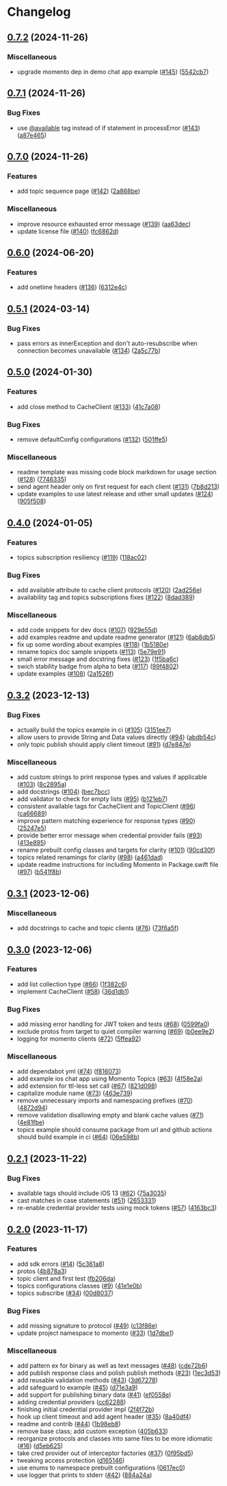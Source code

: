 # Changelog

## [0.7.2](https://github.com/momentohq/client-sdk-swift/compare/v0.7.1...v0.7.2) (2024-11-26)


### Miscellaneous

* upgrade momento dep in demo chat app example ([#145](https://github.com/momentohq/client-sdk-swift/issues/145)) ([5542cb7](https://github.com/momentohq/client-sdk-swift/commit/5542cb7b2a70d0ebf31893c10f436768ad80a666))

## [0.7.1](https://github.com/momentohq/client-sdk-swift/compare/v0.7.0...v0.7.1) (2024-11-26)


### Bug Fixes

* use [@available](https://github.com/available) tag instead of if statement in processError ([#143](https://github.com/momentohq/client-sdk-swift/issues/143)) ([a87e465](https://github.com/momentohq/client-sdk-swift/commit/a87e465401be38fc502da1d04f8d32cf70a250f7))

## [0.7.0](https://github.com/momentohq/client-sdk-swift/compare/v0.6.0...v0.7.0) (2024-11-26)


### Features

* add topic sequence page ([#142](https://github.com/momentohq/client-sdk-swift/issues/142)) ([2a868be](https://github.com/momentohq/client-sdk-swift/commit/2a868be00f39af4dc370741699411e916357cf0c))


### Miscellaneous

* improve resource exhausted error message ([#139](https://github.com/momentohq/client-sdk-swift/issues/139)) ([aa63dec](https://github.com/momentohq/client-sdk-swift/commit/aa63dec407eada6decd941285097fd103292f83f))
* update license file ([#140](https://github.com/momentohq/client-sdk-swift/issues/140)) ([fc6862d](https://github.com/momentohq/client-sdk-swift/commit/fc6862dfc471d17c46aa4a120ba00a1676520147))

## [0.6.0](https://github.com/momentohq/client-sdk-swift/compare/v0.5.1...v0.6.0) (2024-06-20)


### Features

* add onetime headers ([#136](https://github.com/momentohq/client-sdk-swift/issues/136)) ([6312e4c](https://github.com/momentohq/client-sdk-swift/commit/6312e4c8bfb57729737c8539456230d021482b93))

## [0.5.1](https://github.com/momentohq/client-sdk-swift/compare/v0.5.0...v0.5.1) (2024-03-14)


### Bug Fixes

* pass errors as innerException and don't auto-resubscribe when connection becomes unavailable ([#134](https://github.com/momentohq/client-sdk-swift/issues/134)) ([2a5c77b](https://github.com/momentohq/client-sdk-swift/commit/2a5c77b592983ebbcf8b72e42d996572672e12fb))

## [0.5.0](https://github.com/momentohq/client-sdk-swift/compare/v0.4.0...v0.5.0) (2024-01-30)


### Features

* add close method to CacheClient ([#133](https://github.com/momentohq/client-sdk-swift/issues/133)) ([41c7a08](https://github.com/momentohq/client-sdk-swift/commit/41c7a086e42c8fa99850febe71bfc1664938b735))


### Bug Fixes

* remove defaultConfig configurations ([#132](https://github.com/momentohq/client-sdk-swift/issues/132)) ([501ffe5](https://github.com/momentohq/client-sdk-swift/commit/501ffe51566ff172f46ff3714a4c852905c3c8b9))


### Miscellaneous

* readme template was missing code block markdown for usage section ([#128](https://github.com/momentohq/client-sdk-swift/issues/128)) ([7746335](https://github.com/momentohq/client-sdk-swift/commit/7746335dd1cb11436d0d0851d509a970c2d65950))
* send agent header only on first request for each client ([#131](https://github.com/momentohq/client-sdk-swift/issues/131)) ([7b8d213](https://github.com/momentohq/client-sdk-swift/commit/7b8d21389b196dd0792014c3d56c2f40519e7a0c))
* update examples to use latest release and other small updates ([#124](https://github.com/momentohq/client-sdk-swift/issues/124)) ([905f508](https://github.com/momentohq/client-sdk-swift/commit/905f508c666d895622461ef5890d8d6c4cbeaed0))

## [0.4.0](https://github.com/momentohq/client-sdk-swift/compare/v0.3.2...v0.4.0) (2024-01-05)


### Features

* topics subscription resiliency ([#119](https://github.com/momentohq/client-sdk-swift/issues/119)) ([118ac02](https://github.com/momentohq/client-sdk-swift/commit/118ac02aea5fa2c41a52c0c2ad1b781f8e737605))


### Bug Fixes

* add available attribute to cache client protocols ([#120](https://github.com/momentohq/client-sdk-swift/issues/120)) ([2ad256e](https://github.com/momentohq/client-sdk-swift/commit/2ad256e1ceb1de0754c8c37cf2a06e8c04013c38))
* availability tag and topics subscriptions fixes ([#122](https://github.com/momentohq/client-sdk-swift/issues/122)) ([8dad389](https://github.com/momentohq/client-sdk-swift/commit/8dad38947891ef9d94aa0f5df46ab51a05a89e68))


### Miscellaneous

* add code snippets for dev docs ([#107](https://github.com/momentohq/client-sdk-swift/issues/107)) ([929e55d](https://github.com/momentohq/client-sdk-swift/commit/929e55dc31a6dc9b8f36b58caa62f8357a2460e9))
* add examples readme and update readme generator ([#121](https://github.com/momentohq/client-sdk-swift/issues/121)) ([6ab8db5](https://github.com/momentohq/client-sdk-swift/commit/6ab8db56f82f5f830002f2d7311104d315b1f344))
* fix up some wording about examples ([#118](https://github.com/momentohq/client-sdk-swift/issues/118)) ([1b5180e](https://github.com/momentohq/client-sdk-swift/commit/1b5180ea1f744c81f5766811ea238f5e76bd7892))
* rename topics doc sample snippets ([#113](https://github.com/momentohq/client-sdk-swift/issues/113)) ([5e79e91](https://github.com/momentohq/client-sdk-swift/commit/5e79e91b4d9307ce544889277e5bd21bc5fa9e4a))
* small error message and docstring fixes ([#123](https://github.com/momentohq/client-sdk-swift/issues/123)) ([1f5ba6c](https://github.com/momentohq/client-sdk-swift/commit/1f5ba6c6bb450638f73b3695125ca45de607a058))
* swich stability badge from alpha to beta ([#117](https://github.com/momentohq/client-sdk-swift/issues/117)) ([99f4802](https://github.com/momentohq/client-sdk-swift/commit/99f480257c27fdd87e563d8e5c07bb81e1632230))
* update examples ([#108](https://github.com/momentohq/client-sdk-swift/issues/108)) ([2a1526f](https://github.com/momentohq/client-sdk-swift/commit/2a1526fb693255c5a8e6230d36aeb6bb7007df67))

## [0.3.2](https://github.com/momentohq/client-sdk-swift/compare/v0.3.1...v0.3.2) (2023-12-13)


### Bug Fixes

* actually build the topics example in ci ([#105](https://github.com/momentohq/client-sdk-swift/issues/105)) ([3151ee7](https://github.com/momentohq/client-sdk-swift/commit/3151ee7648a923c2d20aed9ae85edb54e0521c76))
* allow users to provide String and Data values directly ([#94](https://github.com/momentohq/client-sdk-swift/issues/94)) ([abdb54c](https://github.com/momentohq/client-sdk-swift/commit/abdb54c530e97f6d8c1da392d8b15778314ad587))
* only topic publish should apply client timeout ([#91](https://github.com/momentohq/client-sdk-swift/issues/91)) ([d7e847e](https://github.com/momentohq/client-sdk-swift/commit/d7e847ecca7f47ed7d270862be58a896990035a7))


### Miscellaneous

* add custom strings to print response types and values if applicable ([#103](https://github.com/momentohq/client-sdk-swift/issues/103)) ([8c2895a](https://github.com/momentohq/client-sdk-swift/commit/8c2895ad9e3dd0d4d03e031b480413cdf877a9d6))
* add docstrings ([#104](https://github.com/momentohq/client-sdk-swift/issues/104)) ([bec7bcc](https://github.com/momentohq/client-sdk-swift/commit/bec7bcc7cd93698b7e9ede689c97a5b13e141a91))
* add validator to check for empty lists ([#95](https://github.com/momentohq/client-sdk-swift/issues/95)) ([b121eb7](https://github.com/momentohq/client-sdk-swift/commit/b121eb79ad7e97903b0a432b76fcbc45f3129627))
* consistent available tags for CacheClient and TopicClient ([#96](https://github.com/momentohq/client-sdk-swift/issues/96)) ([ca66689](https://github.com/momentohq/client-sdk-swift/commit/ca66689f0d386fb76e6d3017804fd03cde444b65))
* improve pattern matching experience for response types ([#90](https://github.com/momentohq/client-sdk-swift/issues/90)) ([25247e5](https://github.com/momentohq/client-sdk-swift/commit/25247e5f6aa30840f496911ca6b7265ab5e2ffeb))
* provide better error message when credential provider fails ([#93](https://github.com/momentohq/client-sdk-swift/issues/93)) ([413e895](https://github.com/momentohq/client-sdk-swift/commit/413e895ea81a0e9405501a74535ec69717a2edd2))
* rename prebuilt config classes and targets for clarity ([#101](https://github.com/momentohq/client-sdk-swift/issues/101)) ([90cd30f](https://github.com/momentohq/client-sdk-swift/commit/90cd30fb4f3e8accb47b2b5df9280fa8470a8687))
* topics related renamings for clarity ([#98](https://github.com/momentohq/client-sdk-swift/issues/98)) ([a461dad](https://github.com/momentohq/client-sdk-swift/commit/a461dad5d2fc14836cd3ef47b748d5b7c272756b))
* update readme instructions for including Momento in Package.swift file ([#97](https://github.com/momentohq/client-sdk-swift/issues/97)) ([b541f8b](https://github.com/momentohq/client-sdk-swift/commit/b541f8b961134ab595a4372e6a77cc3602a7b852))

## [0.3.1](https://github.com/momentohq/client-sdk-swift/compare/v0.3.0...v0.3.1) (2023-12-06)


### Miscellaneous

* add docstrings to cache and topic clients ([#76](https://github.com/momentohq/client-sdk-swift/issues/76)) ([73f6a5f](https://github.com/momentohq/client-sdk-swift/commit/73f6a5f9dd2cf2355c0f315022f0ab396a37e484))

## [0.3.0](https://github.com/momentohq/client-sdk-swift/compare/v0.2.1...v0.3.0) (2023-12-06)


### Features

* add list collection type ([#66](https://github.com/momentohq/client-sdk-swift/issues/66)) ([1f382c6](https://github.com/momentohq/client-sdk-swift/commit/1f382c641ee1af0db3f5f126cbc0c021917e5825))
* implement CacheClient ([#58](https://github.com/momentohq/client-sdk-swift/issues/58)) ([36d1db1](https://github.com/momentohq/client-sdk-swift/commit/36d1db12523c28c1ed7e751474a3c29535525022))


### Bug Fixes

* add missing error handling for JWT token and tests ([#68](https://github.com/momentohq/client-sdk-swift/issues/68)) ([0599fa0](https://github.com/momentohq/client-sdk-swift/commit/0599fa0586be083e0513dd6ed479ed0d23f4d020))
* exclude protos from target to quiet compiler warning ([#69](https://github.com/momentohq/client-sdk-swift/issues/69)) ([b0ee9e2](https://github.com/momentohq/client-sdk-swift/commit/b0ee9e23a7c5d81ee22ff33b0fe410c2aeaf4732))
* logging for momento clients ([#72](https://github.com/momentohq/client-sdk-swift/issues/72)) ([5ffea92](https://github.com/momentohq/client-sdk-swift/commit/5ffea92c6f1f2efbfe1480a161b104a807c79bb0))


### Miscellaneous

* add dependabot yml ([#74](https://github.com/momentohq/client-sdk-swift/issues/74)) ([f816073](https://github.com/momentohq/client-sdk-swift/commit/f8160736c05e54bb1692f3c1737f1251d69c5d12))
* add example ios chat app using Momento Topics ([#63](https://github.com/momentohq/client-sdk-swift/issues/63)) ([4f58e2a](https://github.com/momentohq/client-sdk-swift/commit/4f58e2af659f1a292d13b202ba3fb4abf7ae02eb))
* add extension for ttl-less set call ([#67](https://github.com/momentohq/client-sdk-swift/issues/67)) ([821d098](https://github.com/momentohq/client-sdk-swift/commit/821d098891817d7a90a28a28e1d6ec262b2f5c1d))
* capitalize module name ([#73](https://github.com/momentohq/client-sdk-swift/issues/73)) ([463e739](https://github.com/momentohq/client-sdk-swift/commit/463e739f037166ff45c95c2e2f19cc4a8e85dec1))
* remove unnecessary imports and namespacing prefixes ([#70](https://github.com/momentohq/client-sdk-swift/issues/70)) ([4872d94](https://github.com/momentohq/client-sdk-swift/commit/4872d945843de56c67dfc7fce07086e1498e4130))
* remove validation disallowing empty and blank cache values ([#71](https://github.com/momentohq/client-sdk-swift/issues/71)) ([4e81fbe](https://github.com/momentohq/client-sdk-swift/commit/4e81fbee82c0a1e63ac1392b01b3ea0bea3e1601))
* topics example should consume package from url and github actions should build example in ci ([#64](https://github.com/momentohq/client-sdk-swift/issues/64)) ([06e598b](https://github.com/momentohq/client-sdk-swift/commit/06e598bb57941fd5fcf5de50543a78a287c83db3))

## [0.2.1](https://github.com/momentohq/client-sdk-swift/compare/v0.2.0...v0.2.1) (2023-11-22)


### Bug Fixes

* available tags should include iOS 13 ([#62](https://github.com/momentohq/client-sdk-swift/issues/62)) ([75a3035](https://github.com/momentohq/client-sdk-swift/commit/75a30350f9c797e37a2faf163206d1679118ca11))
* cast matches in case statements ([#51](https://github.com/momentohq/client-sdk-swift/issues/51)) ([2653331](https://github.com/momentohq/client-sdk-swift/commit/2653331d880e81217405095b30d3e5ce8baeeeef))
* re-enable credential provider tests using mock tokens ([#57](https://github.com/momentohq/client-sdk-swift/issues/57)) ([4163bc3](https://github.com/momentohq/client-sdk-swift/commit/4163bc3d40935a66fcf4051e904984609ecc4b80))

## [0.2.0](https://github.com/momentohq/client-sdk-swift/compare/v0.1.0...v0.2.0) (2023-11-17)


### Features

* add sdk errors ([#14](https://github.com/momentohq/client-sdk-swift/issues/14)) ([5c361a8](https://github.com/momentohq/client-sdk-swift/commit/5c361a86e4e68242b42a473de82418d0c90a6c19))
* protos ([4b878a3](https://github.com/momentohq/client-sdk-swift/commit/4b878a38cb63a36dff30357258683422f4589221))
* topic client and first test ([fb206da](https://github.com/momentohq/client-sdk-swift/commit/fb206da28696fe5c3fab1b52bb13fd803473f333))
* topics configurations classes ([#9](https://github.com/momentohq/client-sdk-swift/issues/9)) ([41e1e0b](https://github.com/momentohq/client-sdk-swift/commit/41e1e0b127bb78fb536b0198039bd46e3cec670c))
* topics subscribe ([#34](https://github.com/momentohq/client-sdk-swift/issues/34)) ([00d8037](https://github.com/momentohq/client-sdk-swift/commit/00d80372399b73bb4499e4c24d8d48db8b38d787))


### Bug Fixes

* add missing signature to protocol ([#49](https://github.com/momentohq/client-sdk-swift/issues/49)) ([c13f86e](https://github.com/momentohq/client-sdk-swift/commit/c13f86e9933e8e0170389ea036fe5b728cc853c5))
* update project namespace to momento ([#33](https://github.com/momentohq/client-sdk-swift/issues/33)) ([1d7dbe1](https://github.com/momentohq/client-sdk-swift/commit/1d7dbe10ea9bd2f2fecacdb6611f47fffcdb6c1c))


### Miscellaneous

* add pattern ex for binary as well as text messages ([#48](https://github.com/momentohq/client-sdk-swift/issues/48)) ([cde72b6](https://github.com/momentohq/client-sdk-swift/commit/cde72b68bf4bb7b63822be27e1cb4406aa1d0358))
* add publish response class and polish publish methods ([#23](https://github.com/momentohq/client-sdk-swift/issues/23)) ([1ec3d53](https://github.com/momentohq/client-sdk-swift/commit/1ec3d53a202c3523de057bb0e0197dcce5abbf55))
* add reusable validation methods ([#43](https://github.com/momentohq/client-sdk-swift/issues/43)) ([3d67278](https://github.com/momentohq/client-sdk-swift/commit/3d67278b4c051e40ea194e919cd54bb28a84c1bf))
* add safeguard to example ([#45](https://github.com/momentohq/client-sdk-swift/issues/45)) ([d71e3a9](https://github.com/momentohq/client-sdk-swift/commit/d71e3a929051955b48021e2df82d41fd844ffa57))
* add support for publishing binary data ([#41](https://github.com/momentohq/client-sdk-swift/issues/41)) ([ef0558e](https://github.com/momentohq/client-sdk-swift/commit/ef0558eb8fe5760038e9888c3b2f76e93e7bc38b))
* adding credential providers ([cc62288](https://github.com/momentohq/client-sdk-swift/commit/cc62288f3342bb26766a8786461e1671ddc258f8))
* finishing initial credential provider impl ([2f4f72b](https://github.com/momentohq/client-sdk-swift/commit/2f4f72b060c4cfe4a59d73bf99cc968ef8bb525f))
* hook up client timeout and add agent header ([#35](https://github.com/momentohq/client-sdk-swift/issues/35)) ([8a40df4](https://github.com/momentohq/client-sdk-swift/commit/8a40df4f66ef9f5b9dc769ca86f447220bc4a4e4))
* readme and contrib ([#44](https://github.com/momentohq/client-sdk-swift/issues/44)) ([1b98eb8](https://github.com/momentohq/client-sdk-swift/commit/1b98eb8503fc292c2acbd49c655757ff51702ac0))
* remove base class; add custom exception ([405b633](https://github.com/momentohq/client-sdk-swift/commit/405b633f8eb1f6a395b3e95f8b1d36425819c157))
* reorganize protocols and classes into same files to be more idiomatic ([#16](https://github.com/momentohq/client-sdk-swift/issues/16)) ([d5eb625](https://github.com/momentohq/client-sdk-swift/commit/d5eb6259780a22a796458bc339b1ea2a08071e94))
* take cred provider out of interceptor factories ([#37](https://github.com/momentohq/client-sdk-swift/issues/37)) ([0f95bd5](https://github.com/momentohq/client-sdk-swift/commit/0f95bd54bfa4fed93b21ce60f5de005354ee4fac))
* tweaking access protection ([d165146](https://github.com/momentohq/client-sdk-swift/commit/d1651464d2dc3f53bda2104e278cdf3952d5f4d2))
* use enums to namespace prebuilt configurations ([0617ec0](https://github.com/momentohq/client-sdk-swift/commit/0617ec02e58c1949d0f409d7f609008a67b663ef))
* use logger that prints to stderr ([#42](https://github.com/momentohq/client-sdk-swift/issues/42)) ([884a24a](https://github.com/momentohq/client-sdk-swift/commit/884a24af11e0608cc7756e5c71f3b4efbe616443))
